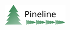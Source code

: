 <p align="center">
  <a href="https://pineline.readthedocs.io/">
    <img alt="Pineline"
    src="https://raw.githubusercontent.com/NNPDF/pineline/main/docs/source/_static/logo.svg?token=GHSAT0AAAAAABQLUW254RBS3BJJ76ZSJZL4YW3IGBA"
    width=200>
  </a>
</p>

